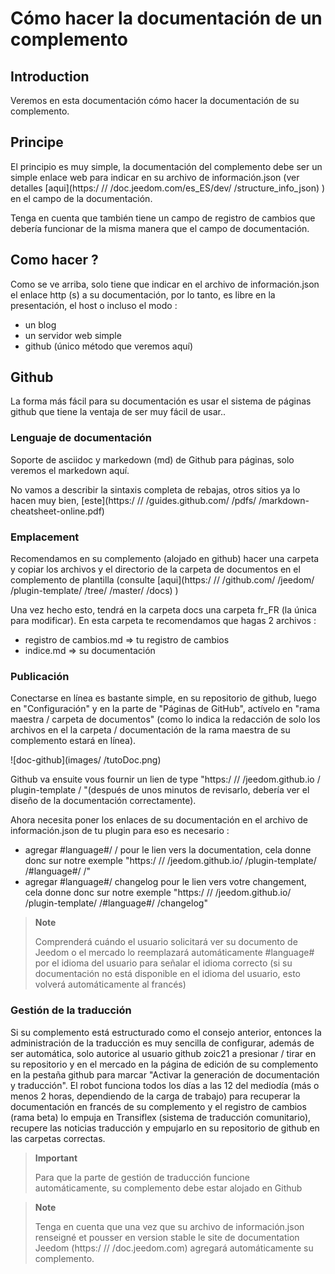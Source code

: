 # Cómo hacer la documentación de un complemento

## Introduction

Veremos en esta documentación cómo hacer la documentación de su complemento.

## Principe

El principio es muy simple, la documentación del complemento debe ser un simple enlace web para indicar en su archivo de información.json (ver detalles [aqui](https:/ // /doc.jeedom.com/es_ES/dev/ /structure_info_json) ) en el campo de la documentación.

Tenga en cuenta que también tiene un campo de registro de cambios que debería funcionar de la misma manera que el campo de documentación.

## Como hacer ?

Como se ve arriba, solo tiene que indicar en el archivo de información.json el enlace http (s) a su documentación, por lo tanto, es libre en la presentación, el host o incluso el modo : 

- un blog
- un servidor web simple
- github (único método que veremos aquí)

## Github

La forma más fácil para su documentación es usar el sistema de páginas github que tiene la ventaja de ser muy fácil de usar..

### Lenguaje de documentación

Soporte de asciidoc y markedown (md) de Github para páginas, solo veremos el markedown aquí.

No vamos a describir la sintaxis completa de rebajas, otros sitios ya lo hacen muy bien, [este](https:/ // /guides.github.com/ /pdfs/ /markdown-cheatsheet-online.pdf)

### Emplacement

Recomendamos en su complemento (alojado en github) hacer una carpeta y copiar los archivos y el directorio de la carpeta de documentos en el complemento de plantilla (consulte [aqui](https:/ // /github.com/ /jeedom/ /plugin-template/ /tree/ /master/ /docs) )

Una vez hecho esto, tendrá en la carpeta docs una carpeta fr_FR (la única para modificar). En esta carpeta te recomendamos que hagas 2 archivos : 

- registro de cambios.md => tu registro de cambios
- indice.md => su documentación

### Publicación

Conectarse en línea es bastante simple, en su repositorio de github, luego en "Configuración" y en la parte de "Páginas de GitHub", actívelo en "rama maestra / carpeta de documentos" (como lo indica la redacción de solo los archivos en el la carpeta / documentación de la rama maestra de su complemento estará en línea). 

![doc-github](images/ /tutoDoc.png)

Github va ensuite vous fournir un lien de type "https:/ // /jeedom.github.io / plugin-template / "(después de unos minutos de revisarlo, debería ver el diseño de la documentación correctamente).

Ahora necesita poner los enlaces de su documentación en el archivo de información.json de tu plugin para eso es necesario : 

- agregar #language#/ / pour le lien vers la documentation, cela donne donc sur notre exemple "https:/ // /jeedom.github.io/ /plugin-template/ /#language#/ /"
- agregar #language#/ changelog pour le lien vers votre changement, cela donne donc sur notre exemple "https:/ // /jeedom.github.io/ /plugin-template/ /#language#/ /changelog"

> **Note**
>
> Comprenderá cuándo el usuario solicitará ver su documento de Jeedom o el mercado lo reemplazará automáticamente #language# por el idioma del usuario para señalar el idioma correcto (si su documentación no está disponible en el idioma del usuario, esto volverá automáticamente al francés)

### Gestión de la traducción

Si su complemento está estructurado como el consejo anterior, entonces la administración de la traducción es muy sencilla de configurar, además de ser automática, solo autorice al usuario github zoic21 a presionar / tirar en su repositorio y en el mercado en la página de edición de su complemento en la pestaña github para marcar "Activar la generación de documentación y traducción". El robot funciona todos los días a las 12 del mediodía (más o menos 2 horas, dependiendo de la carga de trabajo) para recuperar la documentación en francés de su complemento y el registro de cambios (rama beta) lo empuja en Transiflex (sistema de traducción comunitario), recupere las noticias traducción y empujarlo en su repositorio de github en las carpetas correctas.


> **Important**
>
> Para que la parte de gestión de traducción funcione automáticamente, su complemento debe estar alojado en Github

> **Note**
>
> Tenga en cuenta que una vez que su archivo de información.json renseigné et pousser en version stable le site de documentation Jeedom (https:/ // /doc.jeedom.com) agregará automáticamente su complemento.
